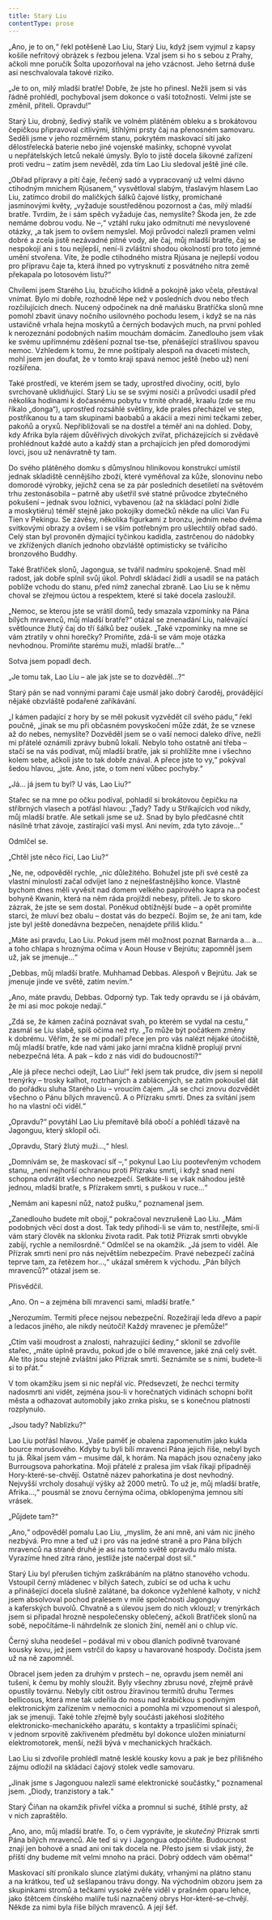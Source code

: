 ```yaml
---
title: Starý Liu
contentType: prose
---
```


  

„Ano, je to on,“ řekl potěšeně Lao Liu, Starý Liu, když jsem vyjmul z kapsy košile nefritový obrázek s řezbou jelena. Vzal jsem si ho s sebou z Prahy, ačkoli mne poručík Šolta upozorňoval na jeho vzácnost. Jeho šetrná duše asi neschvalovala takové riziko.

„Je to on, milý mladší bratře! Dobře, že jste ho přinesl. Nežli jsem si vás řádně prohlédl, pochyboval jsem dokonce o vaší totožnosti. Velmi jste se změnil, příteli. Opravdu!“

Starý Liu, drobný, šedivý stařík ve volném plátěném obleku a s brokátovou čepičkou připravoval citlivými, štíhlými prsty čaj na přenosném samovaru. Seděli jsme v jeho rozměrném stanu, pokrytém maskovací sítí jako dělostřelecká baterie nebo jiné vojenské mašinky, schopné vyvolat u nepřátelských letců nekalé úmysly. Bylo to jistě docela šikovné zařízení proti vedru – zatím jsem nevěděl, zda tím Lao Liu sledoval ještě jiné cíle.

„Obřad přípravy a pití čaje, řečený sadó a vypracovaný už velmi dávno ctihodným mnichem Rjúsanem,“ vysvětloval slabým, třaslavým hlasem Lao Liu, zatímco drobil do maličkých šálků čajové lístky, promíchané jasmínovými květy, „vyžaduje soustředěnou pozornost a čas, milý mladší bratře. Tvrdím, že i sám spěch vyžaduje čas, nemyslíte? Škoda jen, že zde nemáme dobrou vodu. Ne –,“ vztáhl ruku jako odmítnutí mé nevyslovené otázky, „a tak jsem to ovšem nemyslel. Moji průvodci nalezli pramen velmi dobré a zcela jistě nezávadné pitné vody, ale čaj, můj mladší bratře, čaj se nespokojí ani s tou nejlepší, není-li zvláštní shodou okolností pro toto jemné umění stvořena. Víte, že podle ctihodného mistra Rjúsana je nejlepší vodou pro přípravu čaje ta, která ihned po vytrysknutí z posvátného nitra země překapala po lotosovém listu?“

Chvílemi jsem Starého Liu, bzučícího klidně a pokojně jako včela, přestával vnímat. Bylo mi dobře, rozhodně lépe než v posledních dvou nebo třech rozčilujících dnech. Nucený odpočinek na dně maňásku Bratříčka slonů mne pomohl zbavit únavy nočního usilovného pochodu lesem, i když se na nás ustavičně vrhala hejna moskytů a černých bodavých much, na první pohled k nerozeznání podobných našim mouchám domácím. Zanedlouho jsem však ke svému upřímnému zděšení poznal tse-tse, přenášející strašlivou spavou nemoc. Vzhledem k tomu, že mne poštípaly alespoň na dvaceti místech, mohl jsem jen doufat, že v tomto kraji spavá nemoc ještě (nebo už) není rozšířena.

Také prostředí, ve kterém jsem se tady, uprostřed divočiny, ocitl, bylo svrchovaně uklidňující. Starý Liu se se svými nosiči a průvodci usadil před několika hodinami k dočasnému pobytu v trnité ohradě, kraalu (zde se mu říkalo „donga“), uprostřed rozsáhlé světliny, kde prales přecházel ve step, postříkanou tu a tam skupinami baobabů a akácií a mezi nimi tečkami zeber, pakoňů a oryxů. Nepřibližovali se na dostřel a téměř ani na dohled. Doby, kdy Afrika byla rájem důvěřivých divokých zvířat, přicházejících si zvědavě prohlédnout každé auto a každý stan a prchajících jen před domorodými lovci, jsou už nenávratně ty tam.

Do svého plátěného domku s důmyslnou hliníkovou konstrukcí umístil jednak skladiště cennějšího zboží, které vyměňoval za kůže, slonovinu nebo domorodé výrobky, jejichž cena se za pár posledních desetiletí na světovém trhu zestonásobila – patrně aby ušetřil své statné průvodce zbytečného pokušení – jednak svou ložnici, vybavenou (až na skládací polní židle a moskytiéru) téměř stejně jako pokojíky domečků někde na ulici Van Fu Tien v Pekingu. Se závěsy, několika figurkami z bronzu, jedním nebo dvěma svitkovými obrazy a ovšem i se vším potřebným pro ušlechtilý obřad sadó. Celý stan byl provoněn dýmající tyčinkou kadidla, zastrčenou do nádobky ve zkřížených dlaních jednoho obzvláště optimisticky se tvářícího bronzového Buddhy.

Také Bratříček slonů, Jagongua, se tvářil nadmíru spokojeně. Snad měl radost, jak dobře splnil svůj úkol. Pohrdl skládací židlí a usadil se na patách poblíže vchodu do stanu, před nímž zanechal zbraně. Lao Liu se k němu choval se zřejmou úctou a respektem, které si také docela zasloužil.

„Nemoc, se kterou jste se vrátil domů, tedy smazala vzpomínky na Pána bílých mravenců, můj mladší bratře?“ otázal se znenadání Liu, nalévající světlounce žlutý čaj do tří šálků bez oušek. „Také vzpomínky na mne se vám ztratily v ohni horečky? Promiňte, zdá-li se vám moje otázka nevhodnou. Promiňte starému muži, mladší bratře…“

Sotva jsem popadl dech.

„Je tomu tak, Lao Liu – ale jak jste se to dozvěděl…?“

Starý pán se nad vonnými parami čaje usmál jako dobrý čaroděj, provádějící nějaké obzvláště podařené zaříkávání.

„I kámen padající z hory by se měl pokusit vyzvědět cíl svého pádu,“ řekl poučně, „jinak se mu při občasném povyskočení může zdát, že se vznese až do nebes, nemyslíte? Dozvěděl jsem se o vaší nemoci daleko dříve, nežli mi přátelé oznámili zprávy bubnů lokalí. Nebylo toho ostatně ani třeba – stačí se na vás podívat, můj mladší bratře, jak si prohlížíte mne i všechno kolem sebe, ačkoli jste to tak dobře znával. A přece jste to vy,“ pokýval šedou hlavou, „jste. Ano, jste, o tom není vůbec pochyby.“

„Já… já jsem tu byl? U vás, Lao Liu?“

Stařec se na mne po očku podíval, pohladil si brokátovou čepičku na stříbrných vlasech a potřásl hlavou: „Tady? Tady u Stříkajících vod nikdy, můj mladší bratře. Ale setkali jsme se už. Snad by bylo předčasné chtít násilně trhat závoje, zastírající vaši mysl. Ani nevím, zda tyto závoje…“

Odmlčel se.

„Chtěl jste něco říci, Lao Liu?“

„Ne, ne, odpověděl rychle, „nic důležitého. Bohužel jste při své cestě za vlastní minulostí začal odvíjet lano z nejnešťastnějšího konce. Vlastně bychom dnes měli vyvěsit nad domem velkého papírového kapra na počest bohyně Kwanin, která na něm ráda projíždí nebesy, příteli. Je to skoro zázrak, že jste se sem dostal. Poněkud obtížnější bude – a opět promiňte starci, že mluví bez obalu – dostat vás do bezpečí. Bojím se, že ani tam, kde jste byl ještě donedávna bezpečen, nenajdete příliš klidu.“

„Máte asi pravdu, Lao Liu. Pokud jsem měl možnost poznat Barnarda a… a… a toho chlapa s hroznýma očima v Aoun House v Bejrútu; zapomněl jsem už, jak se jmenuje…“

„Debbas, můj mladší bratře. Muhhamad Debbas. Alespoň v Bej­rútu. Jak se jmenuje jinde ve světě, zatím nevím.“

„Ano, máte pravdu, Debbas. Odporný typ. Tak tedy opravdu se i já obávám, že mi asi moc pokoje nedají.“

„Zdá se, že kámen začíná poznávat svah, po kterém se vydal na cestu,“ zasmál se Liu slabě, spíš očima než rty. „To může být počátkem změny k dobrému. Věřím, že se mi podaří přece jen pro vás nalézt nějaké útočiště, můj mladší bratře, kde nad vámi jako jarní mračna klidně proplují první nebezpečná léta. A pak – kdo z nás vidí do budoucnosti?“

„Ale já přece nechci odejít, Lao Liu!“ řekl jsem tak prudce, div jsem si nepolil trenýrky – trosky kalhot, roztrhaných a zablácených, se zatím pokoušel dát do pořádku sluha Starého Liu – vroucím čajem. „Já se chci znovu dozvědět všechno o Pánu bílých mravenců. A o Přízraku smrti. Dnes za svítání jsem ho na vlastní oči viděl.“

„Opravdu?“ povytáhl Lao Liu přemítavě bílá obočí a pohlédl tázavě na Jagonguu, který sklopil oči.

„Opravdu, Starý žlutý muži…,“ hlesl.

„Domnívám se, že maskovací síť –,“ pokynul Lao Liu pootevřeným vchodem stanu, „není nejhorší ochranou proti Přízraku smrti, i když snad není schopna odvrátit všechno nebezpečí. Setkáte-li se však náhodou ještě jednou, mladší bratře, s Přízrakem smrti, s puškou v ruce…“

„Nemám ani kapesní nůž, natož pušku,“ poznamenal jsem.

„Zanedlouho budete mít obojí,“ pokračoval nevzrušeně Lao Liu. „Mám podobných věcí dost a dost. Tak tedy přihodí-li se vám to, nestřílejte, smí-li vám starý člověk na sklonku života radit. Pak totiž Přízrak smrti obvykle zabíjí, rychle a nemilosrdně.“ Odmlčel se na okamžik. „Já jsem to viděl. Ale Přízrak smrti není pro nás největším nebezpečím. Pravé nebezpečí začíná teprve tam, za řetězem hor…,“ ukázal směrem k východu. „Pán bílých mravenců?“ otázal jsem se.

Přisvědčil.

„Ano. On – a zejména bílí mravenci sami, mladší bratře.“

„Nerozumím. Termiti přece nejsou nebezpeční. Rozežírají leda dřevo a papír a ledacos jiného, ale nikdy neútočí! Každý mravenec je přemůže!“

„Ctím vaši moudrost a znalosti, nahrazující šediny,“ sklonil se zdvořile stařec, „máte úplně pravdu, pokud jde o bílé mravence, jaké zná celý svět. Ale tito jsou stejně zvláštní jako Přízrak smrti. Seznámíte se s nimi, budete-li si to přát.“

V tom okamžiku jsem si nic nepřál víc. Předsevzetí, že nechci termity nadosmrti ani vidět, zejména jsou-li v horečnatých vidinách schopni bořit města a odhazovat automobily jako zrnka písku, se s konečnou platností rozplynulo.

„Jsou tady? Nablízku?“

Lao Liu potřásl hlavou. „Vaše paměť je obalena zapomenutím jako kukla bource morušového. Kdyby tu byli bílí mravenci Pána jejich říše, nebyl bych tu já. Říkal jsem vám – musíme dál, k horám. Na mapách jsou označeny jako Burrougsova pahorkatina. Moji přátelé z pralesa jim však říkají případněji Hory-které-se-chvějí. Ostatně název pahorkatina je dost nevhodný. Nejvyšší vrcholy dosahují výšky až 2000 metrů. To už je, můj mladší bratře, Afrika…,“ pousmál se znovu černýma očima, obklopenýma jemnou sítí vrásek.

„Půjdete tam?“

„Ano,“ odpověděl pomalu Lao Liu, „myslím, že ani mně, ani vám nic jiného nezbývá. Pro mne a teď už i pro vás na jedné straně a pro Pána bílých mravenců na straně druhé je asi na tomto světě opravdu málo místa. Vyrazíme hned zítra ráno, jestliže jste načerpal dost sil.“

Starý Liu byl přerušen tichým zaškrábáním na plátno stanového vchodu. Vstoupil černý mládenec v bílých šatech, zubící se od ucha k uchu a přinášející docela slušně zalátané, ba dokonce vyžehlené kalhoty, v nichž jsem absolvoval pochod pralesem v milé společnosti Jagonguy a kaferských buvolů. Chvatně a s úlevou jsem do nich vklouzl; v trenýrkách jsem si připadal hrozně nespolečensky oblečený, ačkoli Bratříček slonů na sobě, nepočítáme-li náhrdelník ze sloních žíní, neměl ani o chlup víc.

Černý sluha neodešel – podával mi v obou dlaních podivně tvarované kousky kovu, jež jsem vstrčil do kapsy u havarované hospody. Dočista jsem už na ně zapomněl.

Obracel jsem jeden za druhým v prstech – ne, opravdu jsem neměl ani tušení, k čemu by mohly sloužit. Byly všechny zbrusu nové, zřejmě právě opustily továrnu. Nebyly cítit ostrou žíravinou termitů druhu Termes bellicosus, která mne tak udeřila do nosu nad krabičkou s podivným elektronickým zařízením v nemocnici a pomohla mi vzpomenout si alespoň, jak se jmenuji. Také tohle zřejmě byly součásti jakéhosi složitého elektronicko-mechanického aparátu, s kontakty a trpasličími spínači; v jednom srpovitě zakřiveném předmětu byl dokonce uložen miniaturní elektromotorek, menší, nežli bývá v mechanických hračkách.

Lao Liu si zdvořile prohlédl matně lesklé kousky kovu a pak je bez přílišného zájmu odložil na skládací čajový stolek vedle samovaru.

„Jinak jsme s Jagonguou nalezli samé elektronické součástky,“ poznamenal jsem. „Diody, tranzistory a tak.“

Starý Číňan na okamžik přivřel víčka a promnul si suché, štíhlé prsty, až v nich zapraštělo.

„Ano, ano, můj mladší bratře. To, o čem vyprávíte, je _skutečný_ Přízrak smrti Pána bílých mravenců. Ale teď si vy i Jagongua odpočiňte. Budoucnost znají jen bohové a snad ani oni tak docela ne. Přesto jsem si však jistý, že příští dny budeme mít velmi mnoho na práci. Dobrý oddech vám oběma!“

Maskovací sítí pronikalo slunce zlatými dukáty, vrhanými na plátno stanu a na krátkou, teď už sešlapanou trávu dongy. Na východním obzoru jsem za skupinkami stromů a tečkami vysoké zvěře viděl v prašném oparu lehce, jako štětcem čínského malíře tuší naznačený obrys Hor-které-se-chvějí. Někde za nimi byla říše bílých mravenců. A její šéf.

